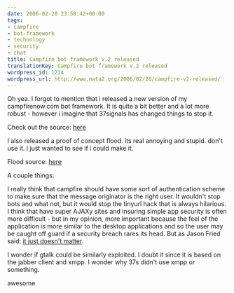 ```yaml
---
date: 2006-02-20 23:58:42+00:00
tags:
- campfire
- bot-framework
- technology
- security
- chat
title: Campfire bot framework v.2 released
translationKey: Campfire bot framework v.2 released
wordpress_id: 1214
wordpress_url: http://www.nata2.org/2006/02/20/campfire-v2-released/
---
```


Oh yea. I forgot to mention that i released a new version of my campfirenow.com bot framework. It is quite a bit better and a lot more robust - however i imagine that 37signals has changed things to stop it.

Check out the source: <a href="https://web.archive.org/web/20030814003134/http://www.nata2.info//?path=code%2Fcampfire_bot_hack">here</a>

I also released a proof of concept flood. its real annoying and stupid.  don't use it. i just wanted to see if i could make it.

Flood source: <a href="https://web.archive.org/web/20030814003134/http://www.nata2.info//?path=code%2Fcampfire_bot_hack&text=campfire_flood.pl">here</a>

A couple things:

I really think that campfire should have some sort of authentication scheme to make sure that the message originator is the right user. It wouldn't stop bots and what not, but it would stop the tinyurl hack that is always hilarious. I think that have super AJAXy sites and insuring simple app security is often more difficult - but in my opinion, more important because the feel of the application is more similar to the desktop applications and so the user may be caught off guard if a security breach rares its head. But as Jason Fried said: <a href="http://37signals.com/svn/archives2/it_just_doesnt_matter.php">it just doesn't matter</a>.

I wonder if gtalk could be similarly exploited.  I doubt it since it is based on the jabber client and xmpp. I wonder why 37s didn't use xmpp or something.

awesome